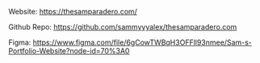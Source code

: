 Website: https://thesamparadero.com/

Github Repo: https://github.com/sammyyyalex/thesamparadero.com

Figma: https://www.figma.com/file/6gCowTWBqH3OFFll93nmee/Sam-s-Portfolio-Website?node-id=70%3A0